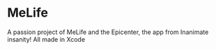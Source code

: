 # MeLife
A passion project of MeLife and the Epicenter, the app from Inanimate insanity! All made in Xcode 
